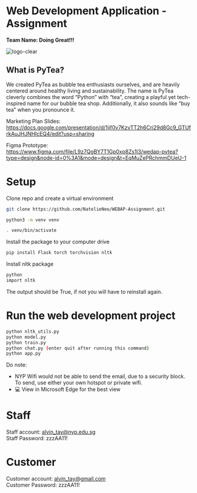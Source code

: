 # Web Development Application - Assignment
**Team Name: Doing Great!!!**

![logo-clear](https://github.com/NatelieNeo/WEBAP-Assignment/assets/90853880/66fc68ea-4742-4058-8c3d-e713605faa78)

## What is PyTea?
We created PyTea as bubble tea enthusiasts ourselves, and are heavily centered around healthy living and sustainability. The name is PyTea cleverly combines the word “Python” with “tea”, creating a playful yet tech-inspired name for our bubble tea shop. Additionally, it also sounds like “buy tea” when you pronounce it.

Marketing Plan Slides: https://docs.google.com/presentation/d/1jif0v7KzvTT2h6Cri29d8Gc9_GTUfrkAuJHJNHIcEQ4/edit?usp=sharing

Figma Prototype: https://www.figma.com/file/L9z7QgBY7T1Gp0xp8Zs1l3/wedap-pytea?type=design&node-id=0%3A1&mode=design&t=EqMuZePRchmmDUeU-1 

# Setup
Clone repo and create a virtual environment

```bash
git clone https://github.com/NatelieNeo/WEBAP-Assignment.git

python3 -m venv venv

. venv/bin/activate
```

Install the package to your computer drive

```bash
pip install Flask torch torchvision nltk
```

Install nltk package

```bash
python
import nltk
```

The output should be True, if not you will have to reinstall again.

# Run the web development project

```bash
python nltk_utils.py
python model.py
python train.py
python chat.py (enter quit after running this command) 
python app.py
```

Do note: 
- NYP Wifi would not be able to send the email, due to a security block. To send, use either your own hotspot or private wifi.
- 💻 View in Microsoft Edge for the best view
  

# Staff 
Staff account: alvin_tay@nyp.edu.sg
<br>Staff Password: zzzAA11! 

# Customer 
Customer account: alvin_tay@gmail.com
<br>Customer Password: zzzAA11! 


